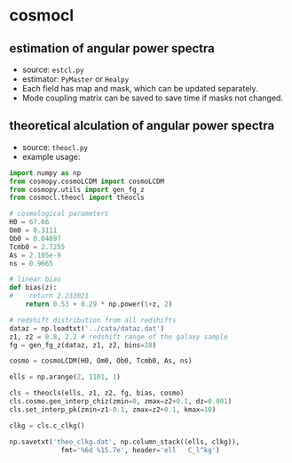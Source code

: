 # cosmocl

## estimation of angular power spectra

- source: `estcl.py`
- estimator: `PyMaster` or `Healpy`
- Each field has map and mask, which can be updated separately.
- Mode coupling matrix can be saved to save time if masks not changed.

## theoretical alculation of angular power spectra

- source: `theocl.py`
- example usage:
```python
import numpy as np
from cosmopy.cosmoLCDM import cosmoLCDM
from cosmopy.utils import gen_fg_z
from cosmocl.theocl import theocls

# cosmological parameters
H0 = 67.66
Om0 = 0.3111
Ob0 = 0.04897
Tcmb0 = 2.7255
As = 2.105e-9
ns = 0.9665

# linear bias
def bias(z):
#    return 2.233021
    return 0.53 + 0.29 * np.power(1+z, 2)

# redshift distribution from all redshifts
dataz = np.loadtxt('../cata/dataz.dat')
z1, z2 = 0.8, 2.2 # redshift range of the galaxy sample
fg = gen_fg_z(dataz, z1, z2, bins=28)

cosmo = cosmoLCDM(H0, Om0, Ob0, Tcmb0, As, ns)

ells = np.arange(2, 1101, 1)

cls = theocls(ells, z1, z2, fg, bias, cosmo)
cls.cosmo.gen_interp_chiz(zmin=0, zmax=z2+0.1, dz=0.001)
cls.set_interp_pk(zmin=z1-0.1, zmax=z2+0.1, kmax=10)

clkg = cls.c_clkg()

np.savetxt('theo_clkg.dat', np.column_stack((ells, clkg)),
             fmt='%6d %15.7e', header='ell   C_l^kg')
```
